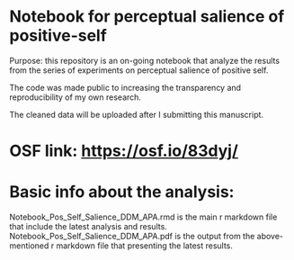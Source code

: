# Notebook for perceptual salience of positive-self

Purpose: this repository is an on-going notebook  that analyze the results from the series of experiments on perceptual salience of positive self. 

The code was made public to increasing the transparency and reproducibility of my own research.

The cleaned data will be uploaded after I submitting this manuscript.

# OSF link: https://osf.io/83dyj/

# Basic info about the analysis:

Notebook_Pos_Self_Salience_DDM_APA.rmd is the main r markdown file that include the latest analysis and results. 
Notebook_Pos_Self_Salience_DDM_APA.pdf is the output from the above-mentioned r markdown file that presenting the latest results.